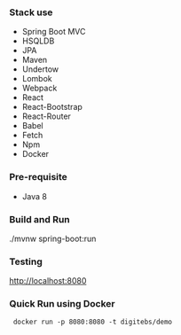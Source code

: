 ### Stack use
- Spring Boot MVC
- HSQLDB
- JPA
- Maven
- Undertow
- Lombok
- Webpack
- React
- React-Bootstrap
- React-Router
- Babel
- Fetch
- Npm
- Docker

### Pre-requisite
- Java 8

### Build and Run
./mvnw spring-boot:run


### Testing

[http://localhost:8080](http://localhost:8080)


### Quick Run using Docker

```
 docker run -p 8080:8080 -t digitebs/demo
```

